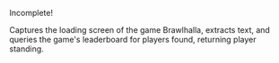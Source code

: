 Incomplete!

Captures the loading screen of the game Brawlhalla, extracts text, and
queries the game's leaderboard for players found, returning player standing.